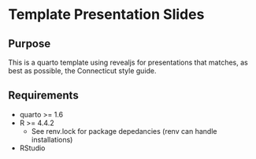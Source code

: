 # Template Presentation Slides

## Purpose

This is a quarto template using revealjs for presentations that matches,
as best as possible, the Connecticut style guide.

## Requirements

- quarto >= 1.6
- R >= 4.4.2
  - See renv.lock for package depedancies (renv can handle installations)
- RStudio


